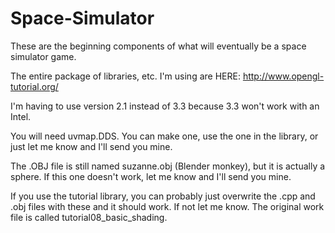 # Space-Simulator
These are the beginning components of what will eventually be a space simulator game.

The entire package of libraries, etc. I'm using are HERE:
http://www.opengl-tutorial.org/

I'm having to use version 2.1 instead of 3.3 because 3.3 won't work with an Intel.

You will need uvmap.DDS. You can make one, use the one in the library, or just let me know and I'll send you mine.

The .OBJ file is still named suzanne.obj (Blender monkey), but it is actually a sphere. If this one doesn't work, let me know and I'll send you mine.

If you use the tutorial library, you can probably just overwrite the .cpp and .obj files with these and it should work.
If not let me know. The original work file is called tutorial08_basic_shading.
